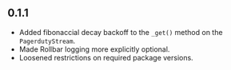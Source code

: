 ## 0.1.1

 - Added fibonaccial decay backoff to the `_get()` method on the `PagerdutyStream`.
 - Made Rollbar logging more explicitly optional.
 - Loosened restrictions on required package versions.
